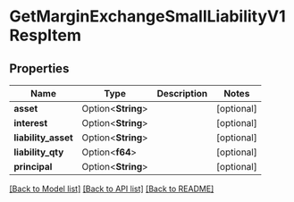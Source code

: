 # GetMarginExchangeSmallLiabilityV1RespItem

## Properties

Name | Type | Description | Notes
------------ | ------------- | ------------- | -------------
**asset** | Option<**String**> |  | [optional]
**interest** | Option<**String**> |  | [optional]
**liability_asset** | Option<**String**> |  | [optional]
**liability_qty** | Option<**f64**> |  | [optional]
**principal** | Option<**String**> |  | [optional]

[[Back to Model list]](../README.md#documentation-for-models) [[Back to API list]](../README.md#documentation-for-api-endpoints) [[Back to README]](../README.md)


